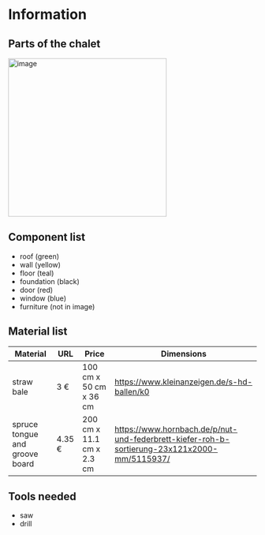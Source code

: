 # Information

## Parts of the chalet

<img width="321" alt="image" src="https://github.com/user-attachments/assets/47fc6b21-cf25-4001-8699-db137d26a695">

## Component list

* roof (green)
* wall (yellow)
* floor (teal)
* foundation (black)
* door (red)
* window (blue)
* furniture (not in image)


## Material list

| Material | URL | Price | Dimensions
|-|-|-|-|
| straw bale | 3 € | 100 cm x 50 cm x 36 cm | https://www.kleinanzeigen.de/s-hd-ballen/k0 |
| spruce tongue and groove board | 4.35 € | 200 cm x 11.1 cm x 2.3 cm | https://www.hornbach.de/p/nut-und-federbrett-kiefer-roh-b-sortierung-23x121x2000-mm/5115937/ |

## Tools needed
* saw
* drill
